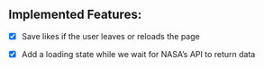 ## Implemented Features:

- [x] Save likes if the user leaves or reloads the page

- [x] Add a loading state while we wait for NASA’s API to return data

